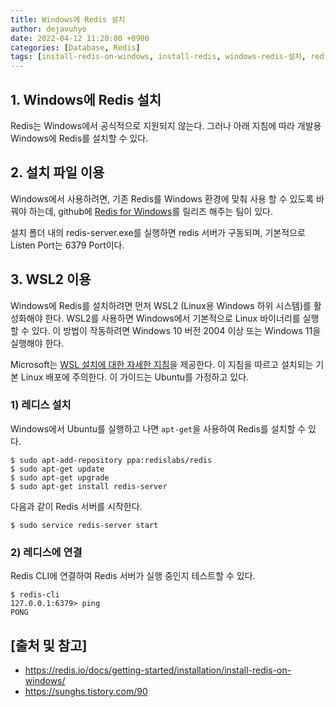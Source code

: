 ```yaml
---
title: Windows에 Redis 설치
author: dejavuhyo
date: 2022-04-12 11:20:00 +0900
categories: [Database, Redis]
tags: [install-redis-on-windows, install-redis, windows-redis-설치, redis-설치, 윈도우-레디스-설치, 레디스-설치]
---
```


## 1. Windows에 Redis 설치
Redis는 Windows에서 공식적으로 지원되지 않는다. 그러나 아래 지침에 따라 개발용 Windows에 Redis를 설치할 수 있다.

## 2. 설치 파일 이용
Windows에서 사용하려면, 기존 Redis를 Windows 환경에 맞춰 사용 할 수 있도록 바꿔야 하는데, github에 [Redis for Windows](https://github.com/microsoftarchive/redis/releases)를 릴리즈 해주는 팀이 있다.

설치 폴더 내의 redis-server.exe를 실행하면 redis 서버가 구동되며, 기본적으로 Listen Port는 6379 Port이다.

## 3. WSL2 이용
Windows에 Redis를 설치하려면 먼저 WSL2 (Linux용 Windows 하위 시스템)를 활성화해야 한다. WSL2를 사용하면 Windows에서 기본적으로 Linux 바이너리를 실행할 수 있다. 이 방법이 작동하려면 Windows 10 버전 2004 이상 또는 Windows 11을 실행해야 한다.

Microsoft는 [WSL 설치에 대한 자세한 지침](https://docs.microsoft.com/en-us/windows/wsl/install)을 제공한다. 이 지침을 따르고 설치되는 기본 Linux 배포에 주의한다. 이 가이드는 Ubuntu를 가정하고 있다.

### 1) 레디스 설치
Windows에서 Ubuntu를 실행하고 나면 `apt-get`을 사용하여 Redis를 설치할 수 있다.

```shell
$ sudo apt-add-repository ppa:redislabs/redis
$ sudo apt-get update
$ sudo apt-get upgrade
$ sudo apt-get install redis-server
```

다음과 같이 Redis 서버를 시작한다.

```shell
$ sudo service redis-server start
```

### 2) 레디스에 연결
Redis CLI에 연결하여 Redis 서버가 실행 중인지 테스트할 수 있다.

```shell
$ redis-cli
127.0.0.1:6379> ping
PONG
```

## [출처 및 참고]
* <https://redis.io/docs/getting-started/installation/install-redis-on-windows/>
* <https://sunghs.tistory.com/90>
